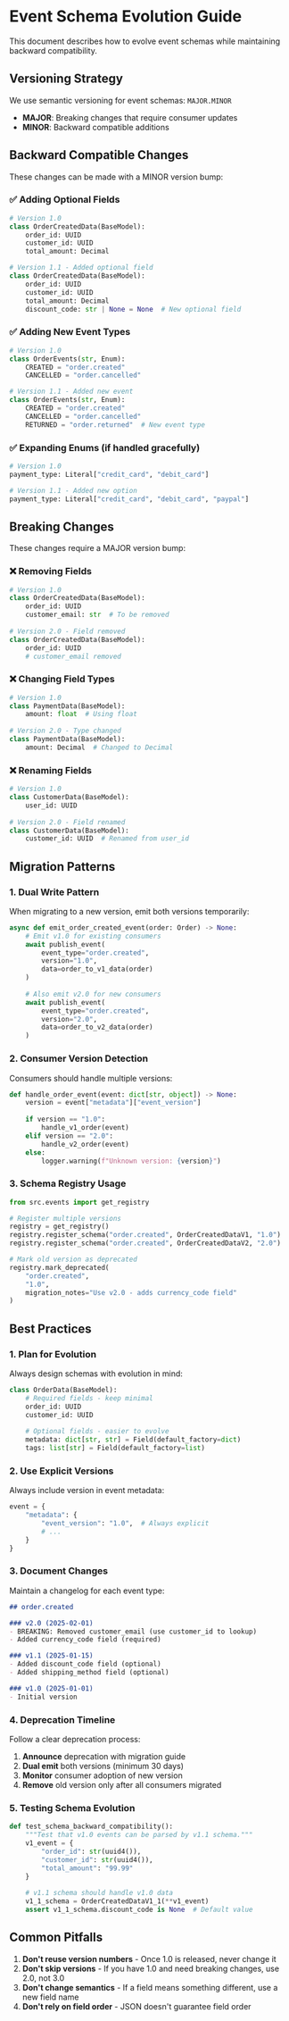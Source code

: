 # Event Schema Evolution Guide

This document describes how to evolve event schemas while maintaining backward compatibility.

## Versioning Strategy

We use semantic versioning for event schemas: `MAJOR.MINOR`

- **MAJOR**: Breaking changes that require consumer updates
- **MINOR**: Backward compatible additions

## Backward Compatible Changes

These changes can be made with a MINOR version bump:

### ✅ Adding Optional Fields

```python
# Version 1.0
class OrderCreatedData(BaseModel):
    order_id: UUID
    customer_id: UUID
    total_amount: Decimal

# Version 1.1 - Added optional field
class OrderCreatedData(BaseModel):
    order_id: UUID
    customer_id: UUID
    total_amount: Decimal
    discount_code: str | None = None  # New optional field
```

### ✅ Adding New Event Types

```python
# Version 1.0
class OrderEvents(str, Enum):
    CREATED = "order.created"
    CANCELLED = "order.cancelled"

# Version 1.1 - Added new event
class OrderEvents(str, Enum):
    CREATED = "order.created"
    CANCELLED = "order.cancelled"
    RETURNED = "order.returned"  # New event type
```

### ✅ Expanding Enums (if handled gracefully)

```python
# Version 1.0
payment_type: Literal["credit_card", "debit_card"]

# Version 1.1 - Added new option
payment_type: Literal["credit_card", "debit_card", "paypal"]
```

## Breaking Changes

These changes require a MAJOR version bump:

### ❌ Removing Fields

```python
# Version 1.0
class OrderCreatedData(BaseModel):
    order_id: UUID
    customer_email: str  # To be removed
    
# Version 2.0 - Field removed
class OrderCreatedData(BaseModel):
    order_id: UUID
    # customer_email removed
```

### ❌ Changing Field Types

```python
# Version 1.0
class PaymentData(BaseModel):
    amount: float  # Using float
    
# Version 2.0 - Type changed
class PaymentData(BaseModel):
    amount: Decimal  # Changed to Decimal
```

### ❌ Renaming Fields

```python
# Version 1.0
class CustomerData(BaseModel):
    user_id: UUID
    
# Version 2.0 - Field renamed
class CustomerData(BaseModel):
    customer_id: UUID  # Renamed from user_id
```

## Migration Patterns

### 1. Dual Write Pattern

When migrating to a new version, emit both versions temporarily:

```python
async def emit_order_created_event(order: Order) -> None:
    # Emit v1.0 for existing consumers
    await publish_event(
        event_type="order.created",
        version="1.0",
        data=order_to_v1_data(order)
    )
    
    # Also emit v2.0 for new consumers
    await publish_event(
        event_type="order.created",
        version="2.0",
        data=order_to_v2_data(order)
    )
```

### 2. Consumer Version Detection

Consumers should handle multiple versions:

```python
def handle_order_event(event: dict[str, object]) -> None:
    version = event["metadata"]["event_version"]
    
    if version == "1.0":
        handle_v1_order(event)
    elif version == "2.0":
        handle_v2_order(event)
    else:
        logger.warning(f"Unknown version: {version}")
```

### 3. Schema Registry Usage

```python
from src.events import get_registry

# Register multiple versions
registry = get_registry()
registry.register_schema("order.created", OrderCreatedDataV1, "1.0")
registry.register_schema("order.created", OrderCreatedDataV2, "2.0")

# Mark old version as deprecated
registry.mark_deprecated(
    "order.created", 
    "1.0",
    migration_notes="Use v2.0 - adds currency_code field"
)
```

## Best Practices

### 1. Plan for Evolution

Always design schemas with evolution in mind:

```python
class OrderData(BaseModel):
    # Required fields - keep minimal
    order_id: UUID
    customer_id: UUID
    
    # Optional fields - easier to evolve
    metadata: dict[str, str] = Field(default_factory=dict)
    tags: list[str] = Field(default_factory=list)
```

### 2. Use Explicit Versions

Always include version in event metadata:

```python
event = {
    "metadata": {
        "event_version": "1.0",  # Always explicit
        # ...
    }
}
```

### 3. Document Changes

Maintain a changelog for each event type:

```markdown
## order.created

### v2.0 (2025-02-01)
- BREAKING: Removed customer_email (use customer_id to lookup)
- Added currency_code field (required)

### v1.1 (2025-01-15)
- Added discount_code field (optional)
- Added shipping_method field (optional)

### v1.0 (2025-01-01)
- Initial version
```

### 4. Deprecation Timeline

Follow a clear deprecation process:

1. **Announce** deprecation with migration guide
2. **Dual emit** both versions (minimum 30 days)
3. **Monitor** consumer adoption of new version
4. **Remove** old version only after all consumers migrated

### 5. Testing Schema Evolution

```python
def test_schema_backward_compatibility():
    """Test that v1.0 events can be parsed by v1.1 schema."""
    v1_event = {
        "order_id": str(uuid4()),
        "customer_id": str(uuid4()),
        "total_amount": "99.99"
    }
    
    # v1.1 schema should handle v1.0 data
    v1_1_schema = OrderCreatedDataV1_1(**v1_event)
    assert v1_1_schema.discount_code is None  # Default value
```

## Common Pitfalls

1. **Don't reuse version numbers** - Once 1.0 is released, never change it
2. **Don't skip versions** - If you have 1.0 and need breaking changes, use 2.0, not 3.0
3. **Don't change semantics** - If a field means something different, use a new field name
4. **Don't rely on field order** - JSON doesn't guarantee field order